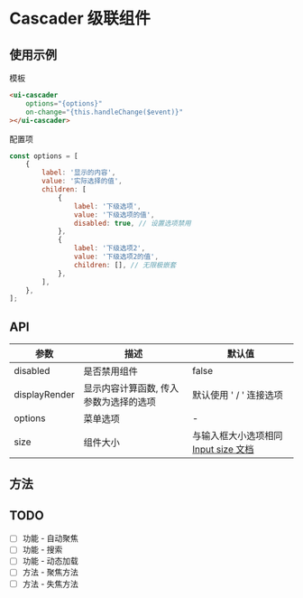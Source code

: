 # Cascader 级联组件

## 使用示例

模板

```html
<ui-cascader
    options="{options}"
    on-change="{this.handleChange($event)}"
></ui-cascader>
```

配置项

```javascript
const options = [
    {
        label: '显示的内容',
        value: '实际选择的值',
        children: [
            {
                label: '下级选项',
                value: '下级选项的值',
                disabled: true, // 设置选项禁用
            },
            {
                label: '下级选项2',
                value: '下级选项2的值',
                children: [], // 无限极嵌套
            },
        ],
    },
];
```

## API

| 参数          | 描述                                   | 默认值                                                      |
| ------------- | -------------------------------------- | ----------------------------------------------------------- |
| disabled      | 是否禁用组件                           | false                                                       |
| displayRender | 显示内容计算函数, 传入参数为选择的选项 | 默认使用 ' / ' 连接选项                                     |
| options       | 菜单选项                               | -                                                           |
| size          | 组件大小                               | 与输入框大小选项相同 [Input size 文档](/examples/input#API) |

## 方法

## TODO

-   [ ] 功能 - 自动聚焦
-   [ ] 功能 - 搜索
-   [ ] 功能 - 动态加载
-   [ ] 方法 - 聚焦方法
-   [ ] 方法 - 失焦方法
